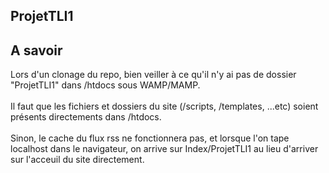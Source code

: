 ## ProjetTLI1

## A savoir
Lors d'un clonage du repo, bien veiller à ce qu'il n'y ai pas de dossier "ProjetTLI1" dans /htdocs sous WAMP/MAMP. <br /><br /> 
Il faut que les fichiers et dossiers du site (/scripts, /templates, ...etc) soient présents directements dans /htdocs. <br /><br />
Sinon, le cache du flux rss ne fonctionnera pas, et lorsque l'on tape localhost dans le navigateur, on arrive sur Index/ProjetTLI1 au lieu d'arriver sur l'acceuil du site directement.
